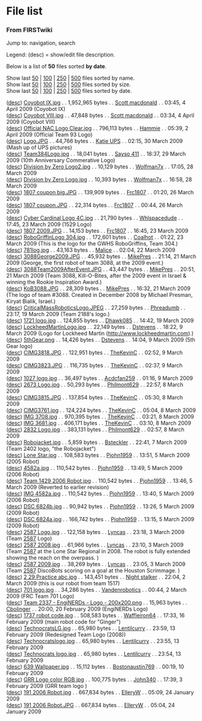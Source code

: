 # File list

### From FIRSTwiki

Jump to: navigation, search

Legend: (desc) = show/edit file description.

Below is a list of **50** files sorted **by date**.

Show last
[50](/index.php?title=Special:Imagelist&sort=byname&limit=50&wpIlMatch=
"Special:Imagelist" ) |
[100](/index.php?title=Special:Imagelist&sort=byname&limit=100&wpIlMatch=
"Special:Imagelist" ) |
[250](/index.php?title=Special:Imagelist&sort=byname&limit=250&wpIlMatch=
"Special:Imagelist" ) |
[500](/index.php?title=Special:Imagelist&sort=byname&limit=500&wpIlMatch=
"Special:Imagelist" ) files sorted by name.  
Show last
[50](/index.php?title=Special:Imagelist&sort=bysize&limit=50&wpIlMatch=
"Special:Imagelist" ) |
[100](/index.php?title=Special:Imagelist&sort=bysize&limit=100&wpIlMatch=
"Special:Imagelist" ) |
[250](/index.php?title=Special:Imagelist&sort=bysize&limit=250&wpIlMatch=
"Special:Imagelist" ) |
[500](/index.php?title=Special:Imagelist&sort=bysize&limit=500&wpIlMatch=
"Special:Imagelist" ) files sorted by size.  
Show last
[50](/index.php?title=Special:Imagelist&sort=bydate&limit=50&wpIlMatch=
"Special:Imagelist" ) |
[100](/index.php?title=Special:Imagelist&sort=bydate&limit=100&wpIlMatch=
"Special:Imagelist" ) |
[250](/index.php?title=Special:Imagelist&sort=bydate&limit=250&wpIlMatch=
"Special:Imagelist" ) |
[500](/index.php?title=Special:Imagelist&sort=bydate&limit=500&wpIlMatch=
"Special:Imagelist" ) files sorted by date.

([desc](Image:Coyobot_IX.jpg "Image:Coyobot IX.jpg" )) [Coyobot
IX.jpg](/media/f/f8/Coyobot_IX.jpg) . . 1,952,965 bytes . . [Scott
macdonald](/index.php?title=User:Scott_macdonald&action=edit "User:Scott
macdonald" ) . . 03:45, 4 April 2009 (Coyobot IX)  
([desc](Image:Coyobot_VIII.jpg "Image:Coyobot VIII.jpg" )) [Coyobot
VIII.jpg](/media/3/37/Coyobot_VIII.jpg) . . 47,848 bytes . . [Scott
macdonald](/index.php?title=User:Scott_macdonald&action=edit "User:Scott
macdonald" ) . . 03:34, 4 April 2009 (Coyobot VIII)  
([desc](Image:Official_NAC_Logo_Clear.jpg "Image:Official NAC Logo
Clear.jpg" )) [Official NAC Logo
Clear.jpg](/media/b/ba/Official_NAC_Logo_Clear.jpg) . . 796,113 bytes . .
[Hammie](/index.php?title=User:Hammie&action=edit "User:Hammie" ) . . 05:39, 2
April 2009 (Official Team 93 Logo)  
([desc](Image:Logo.JPG "Image:Logo.JPG" ))
[Logo.JPG](/media/e/e4/Logo.JPG) . . 44,766 bytes . . [Katie
UPS](/index.php?title=User:Katie_UPS&action=edit "User:Katie UPS" ) . . 02:15,
30 March 2009 (Mash up of UPS pictures)  
([desc](Image:Team384Logo.jpg "Image:Team384Logo.jpg" ))
[Team384Logo.jpg](/media/b/b8/Team384Logo.jpg) . . 18,041 bytes . . [Sayso
411](/index.php?title=User:Sayso_411&action=edit "User:Sayso 411" ) . . 18:37,
29 March 2009 (10th Anniversary Commerative Logo)  
([desc](Image:Division_by_Zero_Logo2.jpg "Image:Division by Zero
Logo2.jpg" )) [Division by Zero
Logo2.jpg](/media/d/dd/Division_by_Zero_Logo2.jpg) . . 10,129 bytes . .
[Wolfman7x](/index.php?title=User:Wolfman7x&action=edit "User:Wolfman7x" ) . .
17:05, 28 March 2009  
([desc](Image:Division_by_Zero_Logo.jpg "Image:Division by Zero
Logo.jpg" )) [Division by Zero
Logo.jpg](/media/c/c4/Division_by_Zero_Logo.jpg) . . 10,393 bytes . .
[Wolfman7x](/index.php?title=User:Wolfman7x&action=edit "User:Wolfman7x" ) . .
16:58, 28 March 2009  
([desc](Image:1807_coupon_big.JPG "Image:1807 coupon big.JPG" ))
[1807 coupon big.JPG](/media/0/09/1807_coupon_big.JPG) . . 139,909 bytes . .
[Frc1807](/index.php?title=User:Frc1807&action=edit "User:Frc1807" ) . .
01:20, 26 March 2009  
([desc](Image:1807_coupon.JPG "Image:1807 coupon.JPG" )) [1807
coupon.JPG](/media/a/a3/1807_coupon.JPG) . . 22,314 bytes . .
[Frc1807](/index.php?title=User:Frc1807&action=edit "User:Frc1807" ) . .
00:44, 26 March 2009  
([desc](Image:Cyber_Cardinal_Logo_4C.jpg "Image:Cyber Cardinal Logo
4C.jpg" )) [Cyber Cardinal Logo
4C.jpg](/media/9/99/Cyber_Cardinal_Logo_4C.jpg) . . 21,790 bytes . .
[Whlspacedude](/index.php?title=User:Whlspacedude&action=edit
"User:Whlspacedude" ) . . 17:45, 23 March 2009 (1529 Logo)  
([desc](Image:1807_2009.JPG "Image:1807 2009.JPG" )) [1807
2009.JPG](/media/6/6a/1807_2009.JPG) . . 14,153 bytes . .
[Frc1807](/index.php?title=User:Frc1807&action=edit "User:Frc1807" ) . .
16:45, 23 March 2009  
([desc](Image:RoboGriffinLogo_304.jpg "Image:RoboGriffinLogo
304.jpg" )) [RoboGriffinLogo 304.jpg](/media/e/ee/RoboGriffinLogo_304.jpg) . .
172,601 bytes . . [Coalhot](/index.php?title=User:Coalhot&action=edit
"User:Coalhot" ) . . 01:22, 23 March 2009 (This is the logo for the GWHS
RoboGriffins, Team 304.)  
([desc](Image:781log.jpg "Image:781log.jpg" ))
[781log.jpg](/media/d/d1/781log.jpg) . . 43,163 bytes . .
[Malice](/index.php?title=User:Malice&action=edit "User:Malice" ) . . 02:04,
22 March 2009  
([desc](Image:3088George2009.JPG "Image:3088George2009.JPG" ))
[3088George2009.JPG](/media/7/78/3088George2009.JPG) . . 45,932 bytes . .
[MikePres](/index.php?title=User:MikePres&action=edit "User:MikePres" ) . .
21:14, 21 March 2009 (George, the first robot of team 3088, at the 2009
event.)  
([desc](Image:3088Team2009AfterEvent.JPG
"Image:3088Team2009AfterEvent.JPG" ))
[3088Team2009AfterEvent.JPG](/media/6/6d/3088Team2009AfterEvent.JPG) . .
43,447 bytes . . [MikePres](/index.php?title=User:MikePres&action=edit
"User:MikePres" ) . . 20:51, 21 March 2009 (Team 3088, Kill-O-Bites, after the
2009 event in Israel &amp; winning the Rookie Inspiration Award.)  
([desc](Image:KoB3088.JPG "Image:KoB3088.JPG" ))
[KoB3088.JPG](/media/b/b4/KoB3088.JPG) . . 28,309 bytes . .
[MikePres](/index.php?title=User:MikePres&action=edit "User:MikePres" ) . .
16:32, 21 March 2009 (The logo of team #3088. Created in December 2008 by
Michael Presman, Kiryat Bialik, Israel.)  
([desc](Image:CriticalMassRoboticsLogo.JPEG
"Image:CriticalMassRoboticsLogo.JPEG" ))
[CriticalMassRoboticsLogo.JPEG](/media/0/08/CriticalMassRoboticsLogo.JPEG) . .
27,259 bytes . . [Phreadumb](/index.php?title=User:Phreadumb&action=edit
"User:Phreadumb" ) . . 23:17, 19 March 2009 (Team 2188's logo.)  
([desc](Image:1721_logo.jpg "Image:1721 logo.jpg" )) [1721
logo.jpg](/media/6/6f/1721_logo.jpg) . . 124,855 bytes . .
[Dhawk085](/index.php?title=User:Dhawk085&action=edit "User:Dhawk085" ) . .
14:42, 19 March 2009  
([desc](Image:LockheedMartinLogo.jpg "Image:LockheedMartinLogo.jpg"
)) [LockheedMartinLogo.jpg](/media/4/4a/LockheedMartinLogo.jpg) . . 22,149
bytes . . [Dstevens](/index.php?title=User:Dstevens&action=edit
"User:Dstevens" ) . . 18:22, 9 March 2009 (Logo for Lockheed Martin
(http://www.lockheedmartin.com).)  
([desc](Image:5thGear.png "Image:5thGear.png" ))
[5thGear.png](/media/c/c4/5thGear.png) . . 14,426 bytes . .
[Dstevens](/index.php?title=User:Dstevens&action=edit "User:Dstevens" ) . .
14:04, 9 March 2009 (5th Gear logo)  
([desc](Image:CIMG3818.JPG "Image:CIMG3818.JPG" ))
[CIMG3818.JPG](/media/f/f0/CIMG3818.JPG) . . 122,951 bytes . .
[TheKevinC](/index.php?title=User:TheKevinC&action=edit "User:TheKevinC" ) . .
02:52, 9 March 2009  
([desc](Image:CIMG3823.JPG "Image:CIMG3823.JPG" ))
[CIMG3823.JPG](/media/b/bf/CIMG3823.JPG) . . 116,735 bytes . .
[TheKevinC](/index.php?title=User:TheKevinC&action=edit "User:TheKevinC" ) . .
02:37, 9 March 2009  
([desc](Image:1027_logo.jpg "Image:1027 logo.jpg" )) [1027
logo.jpg](/media/6/6a/1027_logo.jpg) . . 36,497 bytes . .
[Acdcfan259](/index.php?title=User:Acdcfan259&action=edit "User:Acdcfan259" )
. . 01:16, 9 March 2009  
([desc](Image:2673_Logo.jpg "Image:2673 Logo.jpg" )) [2673
Logo.jpg](/media/b/b2/2673_Logo.jpg) . . 50,293 bytes . .
[Philmont629](/index.php?title=User:Philmont629&action=edit "User:Philmont629"
) . . 22:57, 8 March 2009  
([desc](Image:CIMG3815.JPG "Image:CIMG3815.JPG" ))
[CIMG3815.JPG](/media/c/c2/CIMG3815.JPG) . . 137,854 bytes . .
[TheKevinC](/index.php?title=User:TheKevinC&action=edit "User:TheKevinC" ) . .
05:30, 8 March 2009  
([desc](Image:CIMG3761.jpg "Image:CIMG3761.jpg" ))
[CIMG3761.jpg](/media/f/ff/CIMG3761.jpg) . . 124,224 bytes . .
[TheKevinC](/index.php?title=User:TheKevinC&action=edit "User:TheKevinC" ) . .
05:04, 8 March 2009  
([desc](Image:IMG_3708.jpg "Image:IMG 3708.jpg" )) [IMG
3708.jpg](/media/2/22/IMG_3708.jpg) . . 970,395 bytes . .
[TheKevinC](/index.php?title=User:TheKevinC&action=edit "User:TheKevinC" ) . .
03:21, 8 March 2009  
([desc](Image:IMG_3681.jpg "Image:IMG 3681.jpg" )) [IMG
3681.jpg](/media/a/a8/IMG_3681.jpg) . . 406,171 bytes . .
[TheKevinC](/index.php?title=User:TheKevinC&action=edit "User:TheKevinC" ) . .
03:10, 8 March 2009  
([desc](Image:2832_Logo.jpg "Image:2832 Logo.jpg" )) [2832
Logo.jpg](/media/a/a7/2832_Logo.jpg) . . 383,131 bytes . .
[Philmont629](/index.php?title=User:Philmont629&action=edit "User:Philmont629"
) . . 02:57, 8 March 2009  
([desc](Image:Robojacket.jpg "Image:Robojacket.jpg" ))
[Robojacket.jpg](/media/8/86/Robojacket.jpg) . . 5,859 bytes . .
[Bsteckler](/index.php?title=User:Bsteckler&action=edit "User:Bsteckler" ) . .
22:41, 7 March 2009 (Team 2402 logo, "the Robojacket")  
([desc](Image:Lone_Star.jpg "Image:Lone Star.jpg" )) [Lone
Star.jpg](/media/7/7d/Lone_Star.jpg) . . 108,583 bytes . .
[Pjohn1959](/index.php?title=User:Pjohn1959&action=edit "User:Pjohn1959" ) . .
13:51, 5 March 2009 (2005 Robot)  
([desc](Image:4582a.jpg "Image:4582a.jpg" ))
[4582a.jpg](/media/7/7c/4582a.jpg) . . 110,542 bytes . .
[Pjohn1959](/index.php?title=User:Pjohn1959&action=edit "User:Pjohn1959" ) . .
13:49, 5 March 2009 (2006 Robot)  
([desc](Image:Team_1429_2006_Robot.jpg "Image:Team 1429 2006
Robot.jpg" )) [Team 1429 2006 Robot.jpg](/media/e/ec/Team_1429_2006_Robot.jpg)
. . 110,542 bytes . . [Pjohn1959](/index.php?title=User:Pjohn1959&action=edit
"User:Pjohn1959" ) . . 13:46, 5 March 2009 (Reverted to earlier revision)  
([desc](Image:IMG_4582a.jpg "Image:IMG 4582a.jpg" )) [IMG
4582a.jpg](/media/c/c7/IMG_4582a.jpg) . . 110,542 bytes . .
[Pjohn1959](/index.php?title=User:Pjohn1959&action=edit "User:Pjohn1959" ) . .
13:40, 5 March 2009 (2006 Robot)  
([desc](Image:DSC_6824b.jpg "Image:DSC 6824b.jpg" )) [DSC
6824b.jpg](/media/e/ed/DSC_6824b.jpg) . . 90,942 bytes . .
[Pjohn1959](/index.php?title=User:Pjohn1959&action=edit "User:Pjohn1959" ) . .
13:26, 5 March 2009 (2009 Robot)  
([desc](Image:DSC_6824a.jpg "Image:DSC 6824a.jpg" )) [DSC
6824a.jpg](/media/7/7c/DSC_6824a.jpg) . . 166,742 bytes . .
[Pjohn1959](/index.php?title=User:Pjohn1959&action=edit "User:Pjohn1959" ) . .
13:15, 5 March 2009 (2009 Robot)  
([desc](Image:2587_Logo.jpg "Image:2587 Logo.jpg" )) [2587
Logo.jpg](/media/7/7e/2587_Logo.jpg) . . 122,158 bytes . .
[Lyncas](User:Lyncas "User:Lyncas" ) . . 23:18, 3 March 2009 (Team
[2587](2587 "2587" ) Logo)  
([desc](Image:2587_2008.jpg "Image:2587 2008.jpg" )) [2587
2008.jpg](/media/e/e6/2587_2008.jpg) . . 61,966 bytes . .
[Lyncas](User:Lyncas "User:Lyncas" ) . . 23:10, 3 March 2009 (Team
[2587](2587 "2587" ) at the Lone Star Regional in 2008. The robot
is fully extended showing the reach on the overpass. )  
([desc](Image:2587_2009.jpg "Image:2587 2009.jpg" )) [2587
2009.jpg](/media/7/7b/2587_2009.jpg) . . 38,269 bytes . .
[Lyncas](User:Lyncas "User:Lyncas" ) . . 23:05, 3 March 2009 (Team
[2587](2587 "2587" ) DiscoBots scoring on a goal at the Houston
Scrimmage. )  
([desc](Image:2_29_Practice_abc.jpg "Image:2 29 Practice abc.jpg"
)) [2 29 Practice abc.jpg](/media/a/ad/2_29_Practice_abc.jpg) . . 143,451
bytes . . [Night stalker](/index.php?title=User:Night_stalker&action=edit
"User:Night stalker" ) . . 22:04, 2 March 2009 (this is our robot from team
1517)  
([desc](Image:701_logo.jpg "Image:701 logo.jpg" )) [701
logo.jpg](/media/a/a9/701_logo.jpg) . . 34,286 bytes . .
[Vandenrobotics](/index.php?title=User:Vandenrobotics&action=edit
"User:Vandenrobotics" ) . . 00:44, 2 March 2009 (FRC Team 701 Logo)  
([desc](Image:Team_2337_-_EngiNERDs_-_Logo_-_200x200.png
"Image:Team 2337 - EngiNERDs - Logo - 200x200.png" )) [Team 2337 - EngiNERDs -
Logo - 200x200.png](/media/2/22/Team_2337_-_EngiNERDs_-_Logo_-_200x200.png) .
. 15,963 bytes . . [Cbolinger](/index.php?title=User:Cbolinger&action=edit
"User:Cbolinger" ) . . 20:00, 20 February 2009 (EngiNERDs Logo)  
([desc](Image:1737_robot_code.jpg "Image:1737 robot code.jpg" ))
[1737 robot code.jpg](/media/2/2d/1737_robot_code.jpg) . . 508,583 bytes . .
[Waffleiron64](/index.php?title=User:Waffleiron64&action=edit
"User:Waffleiron64" ) . . 17:33, 16 February 2009 (main robot code for
"Ginger")  
([desc](Image:TechnocratsLG.jpg "Image:TechnocratsLG.jpg" ))
[TechnocratsLG.jpg](/media/b/b4/TechnocratsLG.jpg) . . 65,980 bytes . .
[Lentilcurry](/index.php?title=User:Lentilcurry&action=edit "User:Lentilcurry"
) . . 23:59, 13 February 2009 (Redesigned Team Logo (2008))  
([desc](Image:Technocratslogo.jpg "Image:Technocratslogo.jpg" ))
[Technocratslogo.jpg](/media/8/8e/Technocratslogo.jpg) . . 65,980 bytes . .
[Lentilcurry](/index.php?title=User:Lentilcurry&action=edit "User:Lentilcurry"
) . . 23:55, 13 February 2009  
([desc](Image:Technocrats_logo.jpg "Image:Technocrats logo.jpg" ))
[Technocrats logo.jpg](/media/f/f0/Technocrats_logo.jpg) . . 65,980 bytes . .
[Lentilcurry](/index.php?title=User:Lentilcurry&action=edit "User:Lentilcurry"
) . . 23:54, 13 February 2009  
([desc](Image:639_Wallpaper.jpg "Image:639 Wallpaper.jpg" )) [639
Wallpaper.jpg](/media/7/78/639_Wallpaper.jpg) . . 15,112 bytes . .
[Bostonaustin769](/index.php?title=User:Bostonaustin769&action=edit
"User:Bostonaustin769" ) . . 00:19, 10 February 2009  
([desc](Image:GRR_Logo_color_RGB.jpg "Image:GRR Logo color RGB.jpg"
)) [GRR Logo color RGB.jpg](/media/3/35/GRR_Logo_color_RGB.jpg) . . 100,775
bytes . . [John340](/index.php?title=User:John340&action=edit "User:John340" )
. . 17:39, 3 February 2009 (GRR team logo )  
([desc](Image:191_2006_Robot.jpg "Image:191 2006 Robot.jpg" )) [191
2006 Robot.jpg](/media/a/a5/191_2006_Robot.jpg) . . 667,834 bytes . .
[ElleryW](/index.php?title=User:ElleryW&action=edit "User:ElleryW" ) . .
05:09, 24 January 2009  
([desc](Image:191_2006_Robot.JPG "Image:191 2006 Robot.JPG" )) [191
2006 Robot.JPG](/media/7/7b/191_2006_Robot.JPG) . . 667,834 bytes . .
[ElleryW](/index.php?title=User:ElleryW&action=edit "User:ElleryW" ) . .
05:04, 24 January 2009  

